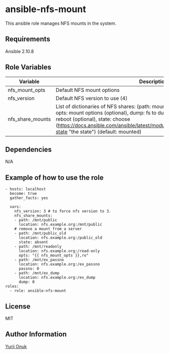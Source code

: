 ansible-nfs-mount
=========

This ansible role manages NFS mounts in the system.

Requirements
------------

Ansible 2.10.8

Role Variables
--------------

|Variable|Description|
|--------|-----------|
| nfs_mount_opts | Default NFS mount options |
| nfs_version | Default NFS version to use (4) |
| nfs_share_mounts | List of dictionaries of NFS shares: (path: mount-point, location: nfs server path, opts: mount options (optional), dump: fs to dump (optional), passno: fs checks on reboot (optional), state: choose (https://docs.ansible.com/ansible/latest/modules/mount_module.html#parameter-state "the state") (default: mounted)|


Dependencies
------------
N/A

Example of how to use the role
----------------

    - hosts: localhost
      become: true
      gather_facts: yes
      
      vars:
        nfs_version: 3 # to force nfs version to 3.
        nfs_share_mounts:
        - path: /mnt/public
          location: nfs.example.org:/mnt/public
        # remove a mount from a server
        - path: /mnt/public_old
          location: nfs.example.org:/public_old
          state: absent
        - path: /mnt/readonly
          location: nfs.example.org:/read-only
          opts: "{{ nfs_mount_opts }},ro"
        - path: /mnt/ex_passno
          location: nfs.example.org:/ex_passno
          passno: 0
        - path: /mnt/ex_dump
          location: nfs.example.org:/ex_dump
          dump: 0
    roles:
      - role: ansible-nfs-mount

License
-------

MIT

Author Information
------------------
[Yurii Onuk](https://onuk.org.ua)